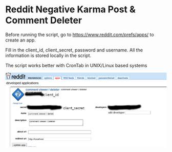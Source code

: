 # Reddit Negative Karma Post &amp; Comment Deleter

Before running the script, go to https://www.reddit.com/prefs/apps/ to create an app.

Fill in the client_id, client_secret, password and username. All the information is stored locally in the script.

The script works better with CronTab in UNIX/Linux based systems

![create_app.jpg](/create_app.jpg)
